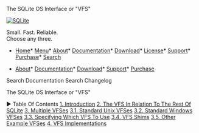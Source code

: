 




The SQLite OS Interface or "VFS"




[![SQLite](images/sqlite370_banner.gif)](index.html)


Small. Fast. Reliable.  
Choose any three.


* [Home](index.html)* [Menu](javascript:void(0))* [About](about.html)* [Documentation](docs.html)* [Download](download.html)* [License](copyright.html)* [Support](support.html)* [Purchase](prosupport.html)* [Search](javascript:void(0))




* [About](about.html)* [Documentation](docs.html)* [Download](download.html)* [Support](support.html)* [Purchase](prosupport.html)






Search Documentation
Search Changelog










The SQLite OS Interface or "VFS"


►
Table Of Contents
[1\. Introduction](#introduction)
[2\. The VFS In Relation To The Rest Of SQLite](#the_vfs_in_relation_to_the_rest_of_sqlite)
[3\. Multiple VFSes](#multiple_vfses)
[3\.1\. Standard Unix VFSes](#standard_unix_vfses)
[3\.2\. Standard Windows VFSes](#standard_windows_vfses)
[3\.3\. Specifying Which VFS To Use](#specifying_which_vfs_to_use)
[3\.4\. VFS Shims](#vfs_shims)
[3\.5\. Other Example VFSes](#other_example_vfses)
[4\. VFS Implementations](#vfs_implementations)




